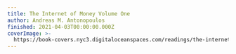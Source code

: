 ```yaml
---
title: The Internet of Money Volume One
author: Andreas M. Antonopoulos
finished: 2021-04-03T00:00:00.000Z
coverImage: >-
  https://book-covers.nyc3.digitaloceanspaces.com/readings/the-internet-of-money-volume-one-01.jpg
---
```


